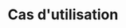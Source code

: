 ---
title: Cas d'utilisation
permalink: /diagrammes-de-cas-dutilisation/#cas-d-utilisiation
nav_order: 1
parent: Diagrammes de cas d'utilisation
---
